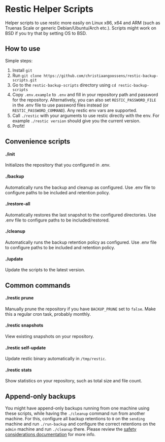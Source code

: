 # Restic Helper Scripts
Helper scripts to use restic more easily on Linux x86, x64 and ARM (such as Truenas Scale or generic Debian/Ubuntu/Arch etc.).
Scripts might work on BSD if you try that by setting OS to BSD.

## How to use
Simple steps:

1. Install `git`
2. Run `git clone https://github.com/christiaangoossens/restic-backup-scripts.git`
3. Go to the `restic-backup-scripts` directory using `cd restic-backup-scripts`
4. Copy `.env.example` to `.env` and fill in your repository path and password for the repository. Alternatively, you can also set `RESTIC_PASSWORD_FILE` in the .env file to use password files instead (or `RESTIC_PASSWORD_COMMAND`). Any restic env vars are supported.
5. Call `./restic` with your arguments to use restic directly with the env. For example `./restic version` should give you the current version.
6. Profit!

## Convenience scripts
#### ./init
Initializes the repository that you configured in .env.

#### ./backup
Automatically runs the backup and cleanup as configured. Use .env file to configure paths to be included and retention policy.

#### ./restore-all
Automatically restores the last snapshot to the configured directories. Use .env file to configure paths to be included/restored.

#### ./cleanup
Automatically runs the backup retention policy as configured. Use .env file to configure paths to be included and retention policy.

#### ./update
Update the scripts to the latest version.

## Common commands
#### ./restic prune
Manually prune the repository if you have `BACKUP_PRUNE` set to `false`. Make this a regular cron task, probably monthly.

#### ./restic snapshots
View existing snapshots on your repository.

#### ./restic self-update
Update restic binary automatically in `/tmp/restic`.

#### ./restic stats
Show statistics on your repository, such as total size and file count.

## Append-only backups
You might have append-only backups running from one machine using these scripts, while having the `./cleanup` command run from another machine. For this, configure all backup retentions to `0` on the `sending` machine and run `./run-backup` and configure the correct retentions on the `admin` machine and run `./cleanup` there. Please review the [safety considerations documentation](https://github.com/restic/restic/blob/master/doc/060_forget.rst#security-considerations-in-append-only-mode) for more info.